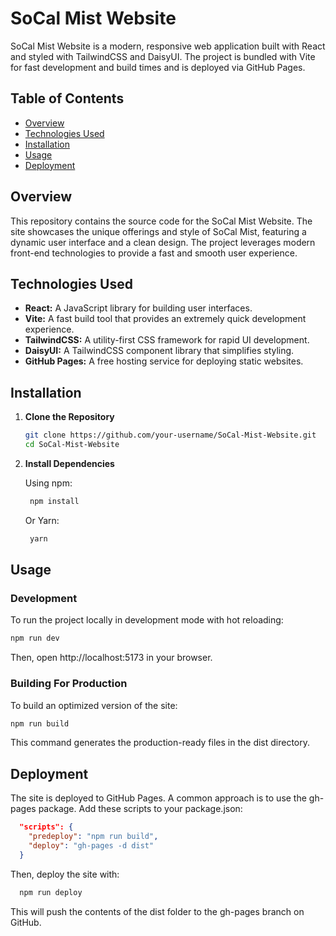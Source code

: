 # SoCal Mist Website

SoCal Mist Website is a modern, responsive web application built with React and styled with TailwindCSS and DaisyUI. The project is bundled with Vite for fast development and build times and is deployed via GitHub Pages.

## Table of Contents

- [Overview](#overview)
- [Technologies Used](#technologies-used)
- [Installation](#installation)
- [Usage](#usage)
- [Deployment](#deployment)

## Overview

This repository contains the source code for the SoCal Mist Website. The site showcases the unique offerings and style of SoCal Mist, featuring a dynamic user interface and a clean design. The project leverages modern front-end technologies to provide a fast and smooth user experience.

## Technologies Used

- **React:** A JavaScript library for building user interfaces.
- **Vite:** A fast build tool that provides an extremely quick development experience.
- **TailwindCSS:** A utility-first CSS framework for rapid UI development.
- **DaisyUI:** A TailwindCSS component library that simplifies styling.
- **GitHub Pages:** A free hosting service for deploying static websites.

## Installation

1. **Clone the Repository**

   ```bash
   git clone https://github.com/your-username/SoCal-Mist-Website.git
   cd SoCal-Mist-Website
   ```
2. **Install Dependencies**

    Using npm:
    
    ```bash
     npm install
     ```
         
    Or Yarn:
    
    ```bash
     yarn
     ```
## Usage
### Development
To run the project locally in development mode with hot reloading:
  ```bash
  npm run dev
  ```
Then, open http://localhost:5173 in your browser.
### Building For Production
To build an optimized version of the site:
  ```bash
  npm run build
  ```
This command generates the production-ready files in the dist directory.
## Deployment
The site is deployed to GitHub Pages. A common approach is to use the gh-pages package. Add these scripts to your package.json:
  ```json
    "scripts": {
      "predeploy": "npm run build",
      "deploy": "gh-pages -d dist"
    }
  ```
Then, deploy the site with:
  ```bash
    npm run deploy
  ```
This will push the contents of the dist folder to the gh-pages branch on GitHub.
